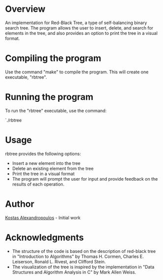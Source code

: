 # Overview

An implementation for Red-Black Tree, a type of self-balancing binary search tree. The program allows the user to insert, delete, and search for elements in the tree, and also provides an option to print the tree in a visual format.

# Compiling the program
Use the command "make" to compile the program. This will create one executable, "rbtree".

# Running the program
To run the "rbtree" executable, use the command:

`./rbtree


# Usage
rbtree provides the following options:

* Insert a new element into the tree
* Delete an existing element from the tree
* Print the tree in a visual format
* The program will prompt the user for input and provide feedback on the results of each operation.

# Author
[Kostas Alexandropoulos](https://github.com/kostasalex) - Initial work 


# Acknowledgments
* The structure of the code is based on the description of red-black tree in "Introduction to Algorithms" by Thomas H. Cormen, Charles E. Leiserson, Ronald L. Rivest, and Clifford Stein.
* The visualization of the tree is inspired by the implementation in "Data Structures and Algorithm Analysis in C" by Mark Allen Weiss.
